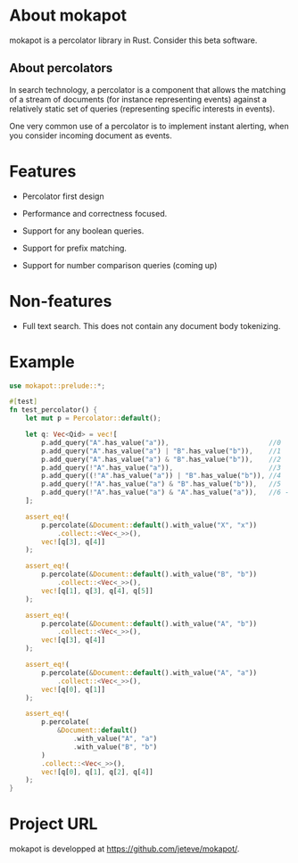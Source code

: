 # About mokapot

mokapot is a percolator library in Rust. Consider this beta software.

## About percolators

In search technology, a percolator is a component that allows the matching of a stream
of documents (for instance representing events) against a relatively static set
of queries (representing specific interests in events).

One very common use of a percolator is to implement instant alerting, when you consider incoming
document as events.

# Features

- Percolator first design

- Performance and correctness focused.

- Support for any boolean queries.

- Support for prefix matching.

- Support for number comparison queries (coming up)

# Non-features

- Full text search. This does not contain any document body tokenizing.

# Example

```rust
use mokapot::prelude::*;

#[test]
fn test_percolator() {
    let mut p = Percolator::default();

    let q: Vec<Qid> = vec![
        p.add_query("A".has_value("a")),                         //0
        p.add_query("A".has_value("a") | "B".has_value("b")),    //1
        p.add_query("A".has_value("a") & "B".has_value("b")),    //2
        p.add_query(!"A".has_value("a")),                        //3
        p.add_query((!"A".has_value("a")) | "B".has_value("b")), //4
        p.add_query(!"A".has_value("a") & "B".has_value("b")),   //5
        p.add_query(!"A".has_value("a") & "A".has_value("a")),   //6 - should NEVER match anything.
    ];

    assert_eq!(
        p.percolate(&Document::default().with_value("X", "x"))
            .collect::<Vec<_>>(),
        vec![q[3], q[4]]
    );

    assert_eq!(
        p.percolate(&Document::default().with_value("B", "b"))
            .collect::<Vec<_>>(),
        vec![q[1], q[3], q[4], q[5]]
    );

    assert_eq!(
        p.percolate(&Document::default().with_value("A", "b"))
            .collect::<Vec<_>>(),
        vec![q[3], q[4]]
    );

    assert_eq!(
        p.percolate(&Document::default().with_value("A", "a"))
            .collect::<Vec<_>>(),
        vec![q[0], q[1]]
    );

    assert_eq!(
        p.percolate(
            &Document::default()
                .with_value("A", "a")
                .with_value("B", "b")
        )
        .collect::<Vec<_>>(),
        vec![q[0], q[1], q[2], q[4]]
    );
}

```

# Project URL

mokapot is developped at <https://github.com/jeteve/mokapot/>.

